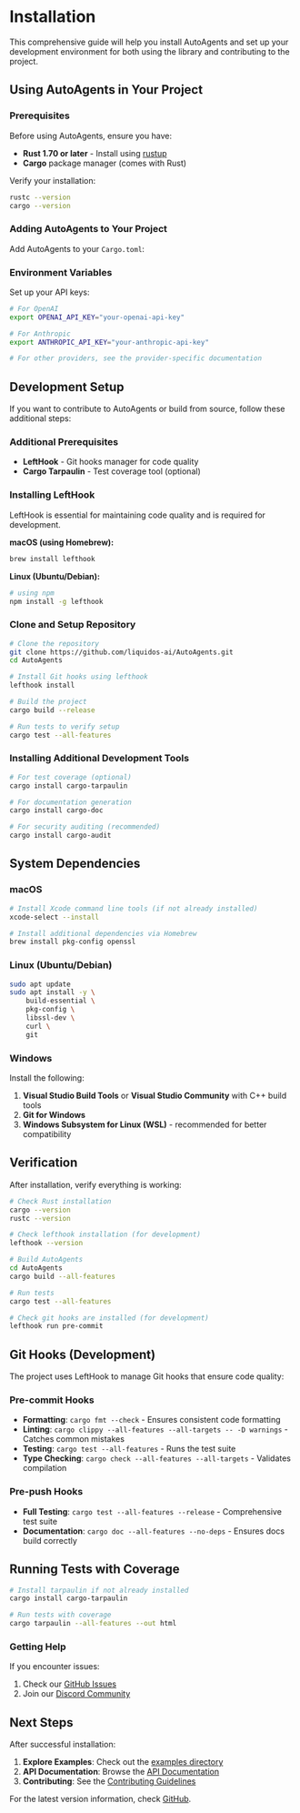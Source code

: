 # Installation

This comprehensive guide will help you install AutoAgents and set up your development environment for both using the library and contributing to the project.

## Using AutoAgents in Your Project

### Prerequisites

Before using AutoAgents, ensure you have:

- **Rust 1.70 or later** - Install using [rustup](https://rustup.rs/)
- **Cargo** package manager (comes with Rust)

Verify your installation:
```bash
rustc --version
cargo --version
```

### Adding AutoAgents to Your Project

Add AutoAgents to your `Cargo.toml`:

### Environment Variables

Set up your API keys:

```bash
# For OpenAI
export OPENAI_API_KEY="your-openai-api-key"

# For Anthropic
export ANTHROPIC_API_KEY="your-anthropic-api-key"

# For other providers, see the provider-specific documentation
```

## Development Setup

If you want to contribute to AutoAgents or build from source, follow these additional steps:

### Additional Prerequisites

- **LeftHook** - Git hooks manager for code quality
- **Cargo Tarpaulin** - Test coverage tool (optional)

### Installing LeftHook

LeftHook is essential for maintaining code quality and is required for development.

**macOS (using Homebrew):**
```bash
brew install lefthook
```

**Linux (Ubuntu/Debian):**
```bash
# using npm
npm install -g lefthook
```

### Clone and Setup Repository

```bash
# Clone the repository
git clone https://github.com/liquidos-ai/AutoAgents.git
cd AutoAgents

# Install Git hooks using lefthook
lefthook install

# Build the project
cargo build --release

# Run tests to verify setup
cargo test --all-features
```

### Installing Additional Development Tools

```bash
# For test coverage (optional)
cargo install cargo-tarpaulin

# For documentation generation
cargo install cargo-doc

# For security auditing (recommended)
cargo install cargo-audit
```

## System Dependencies

### macOS

```bash
# Install Xcode command line tools (if not already installed)
xcode-select --install

# Install additional dependencies via Homebrew
brew install pkg-config openssl
```

### Linux (Ubuntu/Debian)

```bash
sudo apt update
sudo apt install -y \
    build-essential \
    pkg-config \
    libssl-dev \
    curl \
    git
```

### Windows

Install the following:

1. **Visual Studio Build Tools** or **Visual Studio Community** with C++ build tools
2. **Git for Windows**
3. **Windows Subsystem for Linux (WSL)** - recommended for better compatibility

## Verification

After installation, verify everything is working:

```bash
# Check Rust installation
cargo --version
rustc --version

# Check lefthook installation (for development)
lefthook --version

# Build AutoAgents
cd AutoAgents
cargo build --all-features

# Run tests
cargo test --all-features

# Check git hooks are installed (for development)
lefthook run pre-commit
```

## Git Hooks (Development)

The project uses LeftHook to manage Git hooks that ensure code quality:

### Pre-commit Hooks
- **Formatting**: `cargo fmt --check` - Ensures consistent code formatting
- **Linting**: `cargo clippy --all-features --all-targets -- -D warnings` - Catches common mistakes
- **Testing**: `cargo test --all-features` - Runs the test suite
- **Type Checking**: `cargo check --all-features --all-targets` - Validates compilation

### Pre-push Hooks
- **Full Testing**: `cargo test --all-features --release` - Comprehensive test suite
- **Documentation**: `cargo doc --all-features --no-deps` - Ensures docs build correctly

## Running Tests with Coverage

```bash
# Install tarpaulin if not already installed
cargo install cargo-tarpaulin

# Run tests with coverage
cargo tarpaulin --all-features --out html
```

### Getting Help

If you encounter issues:

1. Check our [GitHub Issues](https://github.com/liquidos-ai/AutoAgents/issues)
2. Join our [Discord Community](https://discord.gg/Ghau8xYn)

## Next Steps

After successful installation:

1. **Explore Examples**: Check out the [examples directory](https://github.com/liquidos-ai/AutoAgents/tree/main/examples)
3. **API Documentation**: Browse the [API Documentation](https://liquidos-ai.github.io/AutoAgents)
4. **Contributing**: See the [Contributing Guidelines](https://github.com/liquidos-ai/AutoAgents/blob/main/CONTRIBUTING.md)

For the latest version information, check [GitHub](https://github.com/liquidos-ai/AutoAgents).
